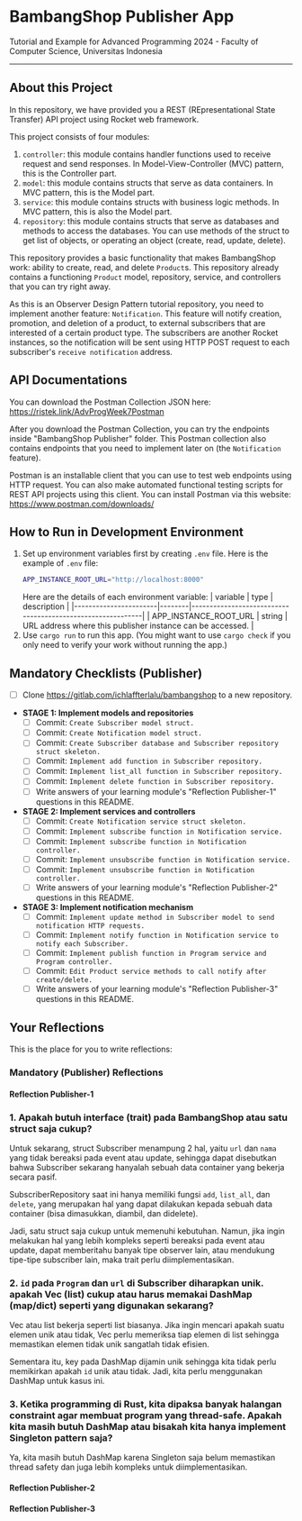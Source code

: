# BambangShop Publisher App
Tutorial and Example for Advanced Programming 2024 - Faculty of Computer Science, Universitas Indonesia

---

## About this Project
In this repository, we have provided you a REST (REpresentational State Transfer) API project using Rocket web framework.

This project consists of four modules:
1.  `controller`: this module contains handler functions used to receive request and send responses.
    In Model-View-Controller (MVC) pattern, this is the Controller part.
2.  `model`: this module contains structs that serve as data containers.
    In MVC pattern, this is the Model part.
3.  `service`: this module contains structs with business logic methods.
    In MVC pattern, this is also the Model part.
4.  `repository`: this module contains structs that serve as databases and methods to access the databases.
    You can use methods of the struct to get list of objects, or operating an object (create, read, update, delete).

This repository provides a basic functionality that makes BambangShop work: ability to create, read, and delete `Product`s.
This repository already contains a functioning `Product` model, repository, service, and controllers that you can try right away.

As this is an Observer Design Pattern tutorial repository, you need to implement another feature: `Notification`.
This feature will notify creation, promotion, and deletion of a product, to external subscribers that are interested of a certain product type.
The subscribers are another Rocket instances, so the notification will be sent using HTTP POST request to each subscriber's `receive notification` address.

## API Documentations

You can download the Postman Collection JSON here: https://ristek.link/AdvProgWeek7Postman

After you download the Postman Collection, you can try the endpoints inside "BambangShop Publisher" folder.
This Postman collection also contains endpoints that you need to implement later on (the `Notification` feature).

Postman is an installable client that you can use to test web endpoints using HTTP request.
You can also make automated functional testing scripts for REST API projects using this client.
You can install Postman via this website: https://www.postman.com/downloads/

## How to Run in Development Environment
1.  Set up environment variables first by creating `.env` file.
    Here is the example of `.env` file:
    ```bash
    APP_INSTANCE_ROOT_URL="http://localhost:8000"
    ```
    Here are the details of each environment variable:
    | variable              | type   | description                                                |
    |-----------------------|--------|------------------------------------------------------------|
    | APP_INSTANCE_ROOT_URL | string | URL address where this publisher instance can be accessed. |
2.  Use `cargo run` to run this app.
    (You might want to use `cargo check` if you only need to verify your work without running the app.)

## Mandatory Checklists (Publisher)
-   [ ] Clone https://gitlab.com/ichlaffterlalu/bambangshop to a new repository.
-   **STAGE 1: Implement models and repositories**
    -   [ ] Commit: `Create Subscriber model struct.`
    -   [ ] Commit: `Create Notification model struct.`
    -   [ ] Commit: `Create Subscriber database and Subscriber repository struct skeleton.`
    -   [ ] Commit: `Implement add function in Subscriber repository.`
    -   [ ] Commit: `Implement list_all function in Subscriber repository.`
    -   [ ] Commit: `Implement delete function in Subscriber repository.`
    -   [ ] Write answers of your learning module's "Reflection Publisher-1" questions in this README.
-   **STAGE 2: Implement services and controllers**
    -   [ ] Commit: `Create Notification service struct skeleton.`
    -   [ ] Commit: `Implement subscribe function in Notification service.`
    -   [ ] Commit: `Implement subscribe function in Notification controller.`
    -   [ ] Commit: `Implement unsubscribe function in Notification service.`
    -   [ ] Commit: `Implement unsubscribe function in Notification controller.`
    -   [ ] Write answers of your learning module's "Reflection Publisher-2" questions in this README.
-   **STAGE 3: Implement notification mechanism**
    -   [ ] Commit: `Implement update method in Subscriber model to send notification HTTP requests.`
    -   [ ] Commit: `Implement notify function in Notification service to notify each Subscriber.`
    -   [ ] Commit: `Implement publish function in Program service and Program controller.`
    -   [ ] Commit: `Edit Product service methods to call notify after create/delete.`
    -   [ ] Write answers of your learning module's "Reflection Publisher-3" questions in this README.

## Your Reflections
This is the place for you to write reflections:

### Mandatory (Publisher) Reflections

#### Reflection Publisher-1
### 1. Apakah butuh interface (trait) pada BambangShop atau satu struct saja cukup?
Untuk sekarang, struct Subscriber menampung 2 hal, yaitu `url` dan `nama` yang tidak bereaksi pada event atau update, sehingga dapat disebutkan bahwa Subscriber sekarang hanyalah sebuah data container yang bekerja secara pasif.

SubscriberRepository saat ini hanya memiliki fungsi `add`, `list_all`, dan `delete`, yang merupakan hal yang dapat dilakukan kepada sebuah data container (bisa dimasukkan, diambil, dan didelete).

Jadi, satu struct saja cukup untuk memenuhi kebutuhan. Namun, jika ingin melakukan hal yang lebih kompleks seperti bereaksi pada event atau update, dapat memberitahu banyak tipe observer lain, atau mendukung tipe-tipe subscriber lain, maka trait perlu diimplementasikan.

### 2. `id` pada `Program` dan `url` di Subscriber diharapkan unik. apakah Vec (list) cukup atau harus memakai DashMap (map/dict) seperti yang digunakan sekarang?
Vec atau list bekerja seperti list biasanya. Jika ingin mencari apakah suatu elemen unik atau tidak, Vec perlu memeriksa tiap elemen di list sehingga memastikan elemen tidak unik sangatlah tidak efisien.

Sementara itu, key pada DashMap dijamin unik sehingga kita tidak perlu memikirkan apakah `id` unik atau tidak. Jadi, kita perlu menggunakan DashMap untuk kasus ini.

### 3. Ketika programming di Rust, kita dipaksa banyak halangan constraint agar membuat program yang thread-safe. Apakah kita masih butuh DashMap atau bisakah kita hanya implement Singleton pattern saja?
Ya, kita masih butuh DashMap karena Singleton saja belum memastikan thread safety dan juga lebih kompleks untuk diimplementasikan.

#### Reflection Publisher-2

#### Reflection Publisher-3
